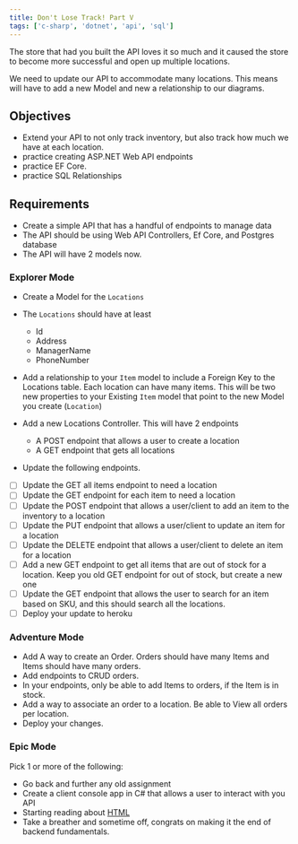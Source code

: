 ```yaml
---
title: Don't Lose Track! Part V
tags: ['c-sharp', 'dotnet', 'api', 'sql']
---
```


The store that had you built the API loves it so much and it caused the store to
become more successful and open up multiple locations.

We need to update our API to accommodate many locations. This means will have to
add a new Model and new a relationship to our diagrams.

## Objectives

- Extend your API to not only track inventory, but also track how much we have
  at each location.
- practice creating ASP.NET Web API endpoints
- practice EF Core.
- practice SQL Relationships

## Requirements

- Create a simple API that has a handful of endpoints to manage data
- The API should be using Web API Controllers, Ef Core, and Postgres database
- The API will have 2 models now.

### Explorer Mode

- Create a Model for the `Locations`
- The `Locations` should have at least

  - Id
  - Address
  - ManagerName
  - PhoneNumber

- Add a relationship to your `Item` model to include a Foreign Key to the
  Locations table. Each location can have many items. This will be two new
  properties to your Existing `Item` model that point to the new Model you
  create (`Location`)

- Add a new Locations Controller. This will have 2 endpoints

  - A POST endpoint that allows a user to create a location
  - A GET endpoint that gets all locations

- Update the following endpoints.

* [ ] Update the GET all items endpoint to need a location
* [ ] Update the GET endpoint for each item to need a location
* [ ] Update the POST endpoint that allows a user/client to add an item to the
      inventory to a location
* [ ] Update the PUT endpoint that allows a user/client to update an item for a
      location
* [ ] Update the DELETE endpoint that allows a user/client to delete an item for
      a location
* [ ] Add a new GET endpoint to get all items that are out of stock for a
      location. Keep you old GET endpoint for out of stock, but create a new one
* [ ] Update the GET endpoint that allows the user to search for an item based
      on SKU, and this should search all the locations.
* [ ] Deploy your update to heroku

### Adventure Mode

- Add A way to create an Order. Orders should have many Items and Items should
  have many orders.
- Add endpoints to CRUD orders.
- In your endpoints, only be able to add Items to orders, if the Item is in
  stock.
- Add a way to associate an order to a location. Be able to View all orders per
  location.
- Deploy your changes.

### Epic Mode

Pick 1 or more of the following:

- Go back and further any old assignment
- Create a client console app in C# that allows a user to interact with you API
- Starting reading about
  [HTML](https://suncoast.io/handbook/curriculum/fundamentals/modules/html-css/lessons/intro-to-html)
- Take a breather and sometime off, congrats on making it the end of backend
  fundamentals.
